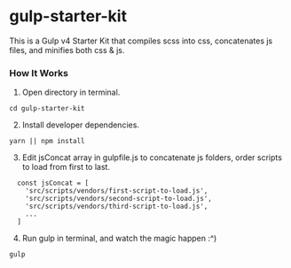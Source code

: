# gulp-starter-kit

This is a Gulp v4 Starter Kit that compiles scss into css, concatenates js files, and minifies both css & js.

### How It Works
1. Open directory in terminal.
```
cd gulp-starter-kit
```

2. Install developer dependencies.
```
yarn || npm install
```

3. Edit jsConcat array in gulpfile.js to concatenate js folders, order scripts to load from first to last.
```
  const jsConcat = [
    'src/scripts/vendors/first-script-to-load.js',
    'src/scripts/vendors/second-script-to-load.js',
    'src/scripts/vendors/third-script-to-load.js',
    ...
  ]
```

4. Run gulp in terminal, and watch the magic happen :^)
```
gulp
```


